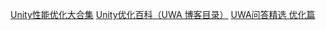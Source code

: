 [Unity性能优化大合集](https://blog.uwa4d.com/archives/allinone.html)
[Unity优化百科（UWA 博客目录）](https://blog.uwa4d.com/archives/Index.html)
[UWA问答精选 优化篇](https://blog.uwa4d.com/archives/TechSharing_uwa2019.html)